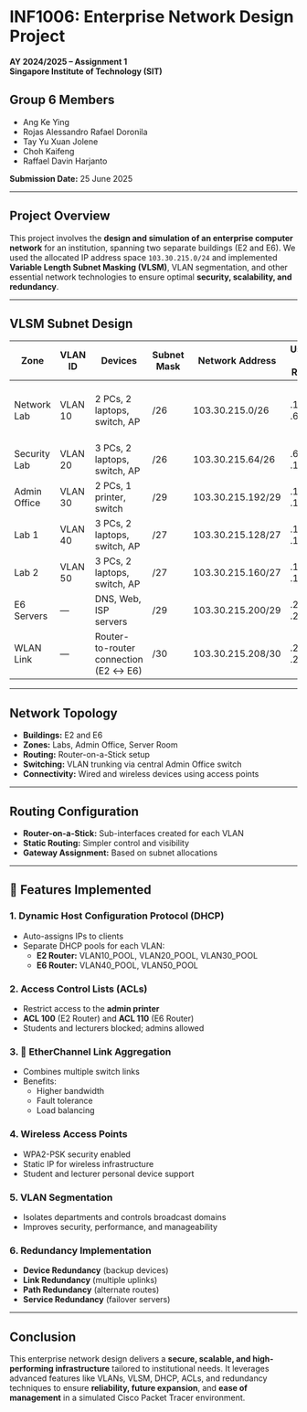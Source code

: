 # INF1006: Enterprise Network Design Project  
**AY 2024/2025 – Assignment 1**  
**Singapore Institute of Technology (SIT)**  

## Group 6 Members
- Ang Ke Ying   
- Rojas Alessandro Rafael Doronila 
- Tay Yu Xuan Jolene  
- Choh Kaifeng  
- Raffael Davin Harjanto

**Submission Date:** 25 June 2025

---

## Project Overview

This project involves the **design and simulation of an enterprise computer network** for an institution, spanning two separate buildings (E2 and E6). We used the allocated IP address space `103.30.215.0/24` and implemented **Variable Length Subnet Masking (VLSM)**, VLAN segmentation, and other essential network technologies to ensure optimal **security, scalability, and redundancy**.

---

## VLSM Subnet Design

| **Zone**         | **VLAN ID** | **Devices**                           | **Subnet Mask** | **Network Address**     | **Usable IP Range** | **Notes**                          |
|------------------|------------|----------------------------------------|------------------|--------------------------|----------------------|------------------------------------|
| Network Lab      | VLAN 10    | 2 PCs, 2 laptops, switch, AP           | /26              | 103.30.215.0/26          | .1 – .62             | Room for 41+ devices and growth    |
| Security Lab     | VLAN 20    | 3 PCs, 2 laptops, switch, AP           | /26              | 103.30.215.64/26         | .65 – .126           | Same as Network Lab                |
| Admin Office     | VLAN 30    | 2 PCs, 1 printer, switch               | /29              | 103.30.215.192/29        | .193 – .198          | Compact office setup               |
| Lab 1            | VLAN 40    | 3 PCs, 2 laptops, switch, AP           | /27              | 103.30.215.128/27        | .129 – .158          | 25+ devices supported              |
| Lab 2            | VLAN 50    | 3 PCs, 2 laptops, switch, AP           | /27              | 103.30.215.160/27        | .161 – .190          | Future expansion ready             |
| E6 Servers       | —          | DNS, Web, ISP servers                  | /29              | 103.30.215.200/29        | .201 – .206          | Core services                      |
| WLAN Link        | —          | Router-to-router connection (E2 ↔ E6)  | /30              | 103.30.215.208/30        | .209 – .210          | Point-to-point IP routing          |

---

## Network Topology

- **Buildings:** E2 and E6  
- **Zones:** Labs, Admin Office, Server Room  
- **Routing:** Router-on-a-Stick setup  
- **Switching:** VLAN trunking via central Admin Office switch  
- **Connectivity:** Wired and wireless devices using access points  

---

## Routing Configuration

- **Router-on-a-Stick:** Sub-interfaces created for each VLAN  
- **Static Routing:** Simpler control and visibility  
- **Gateway Assignment:** Based on subnet allocations  

---

## 🔧 Features Implemented

### 1. Dynamic Host Configuration Protocol (DHCP)
- Auto-assigns IPs to clients  
- Separate DHCP pools for each VLAN:  
  - **E2 Router:** VLAN10_POOL, VLAN20_POOL, VLAN30_POOL  
  - **E6 Router:** VLAN40_POOL, VLAN50_POOL  

### 2. Access Control Lists (ACLs)
- Restrict access to the **admin printer**  
- **ACL 100** (E2 Router) and **ACL 110** (E6 Router)  
- Students and lecturers blocked; admins allowed  

### 3. 🔗 EtherChannel Link Aggregation
- Combines multiple switch links  
- Benefits:
  - Higher bandwidth  
  - Fault tolerance  
  - Load balancing  

### 4. Wireless Access Points
- WPA2-PSK security enabled  
- Static IP for wireless infrastructure  
- Student and lecturer personal device support  

### 5. VLAN Segmentation
- Isolates departments and controls broadcast domains  
- Improves security, performance, and manageability  

### 6. Redundancy Implementation
- **Device Redundancy** (backup devices)  
- **Link Redundancy** (multiple uplinks)  
- **Path Redundancy** (alternate routes)  
- **Service Redundancy** (failover servers)

---

## Conclusion

This enterprise network design delivers a **secure, scalable, and high-performing infrastructure** tailored to institutional needs. It leverages advanced features like VLANs, VLSM, DHCP, ACLs, and redundancy techniques to ensure **reliability, future expansion**, and **ease of management** in a simulated Cisco Packet Tracer environment.

